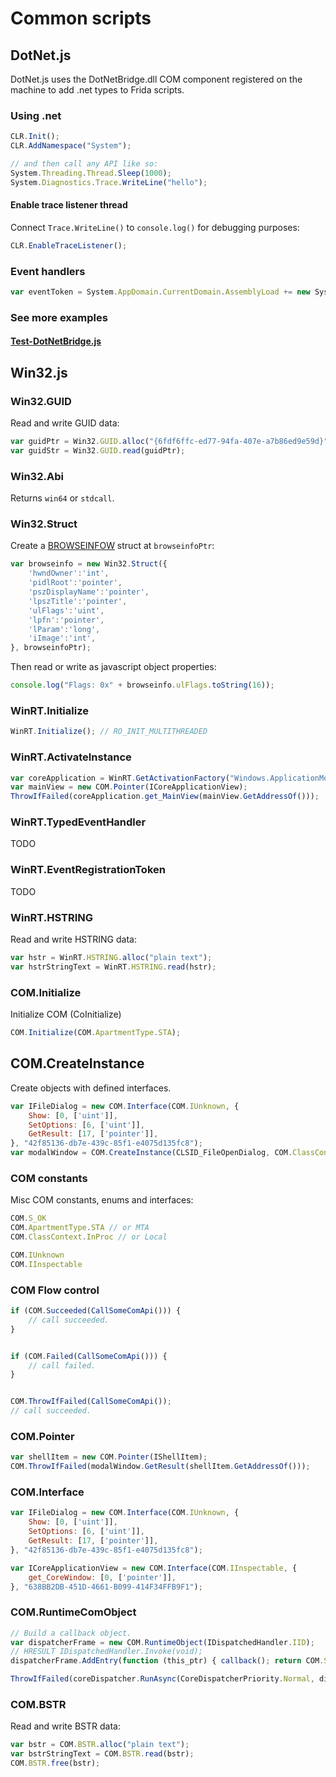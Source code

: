 
# Common scripts

## DotNet.js
DotNet.js uses the DotNetBridge.dll COM component registered on the machine to add .net types to Frida scripts.

### Using .net

```js
CLR.Init();
CLR.AddNamespace("System");

// and then call any API like so:
System.Threading.Thread.Sleep(1000);
System.Diagnostics.Trace.WriteLine("hello");
```

#### Enable trace listener thread
Connect `Trace.WriteLine()` to `console.log()` for debugging purposes:
```js
CLR.EnableTraceListener();
```

### Event handlers

```js
var eventToken = System.AppDomain.CurrentDomain.AssemblyLoad += new System.AssemblyLoadEventHandler(function (s, e) { asmLoaded = true;});
```

### See more examples

#### [Test-DotNetBridge.js](../Test-DotNetBridge/Test-DotNetBridge.js)

## Win32.js

### Win32.GUID
Read and write GUID data:
```js
var guidPtr = Win32.GUID.alloc("{6fdf6ffc-ed77-94fa-407e-a7b86ed9e59d}");
var guidStr = Win32.GUID.read(guidPtr);
```

### Win32.Abi
Returns `win64` or `stdcall`.

### Win32.Struct
Create a [BROWSEINFOW](https://docs.microsoft.com/en-us/windows/win32/api/shlobj_core/ns-shlobj_core-browseinfow) struct at `browseinfoPtr`:
```js
var browseinfo = new Win32.Struct({
    'hwndOwner':'int',
    'pidlRoot':'pointer',
    'pszDisplayName':'pointer',
    'lpszTitle':'pointer',
    'ulFlags':'uint',
    'lpfn':'pointer',
    'lParam':'long',
    'iImage':'int',
}, browseinfoPtr);
```

Then read or write as javascript object properties:
```js
console.log("Flags: 0x" + browseinfo.ulFlags.toString(16));
```

### WinRT.Initialize
```js
WinRT.Initialize(); // RO_INIT_MULTITHREADED
```

### WinRT.ActivateInstance
```js
var coreApplication = WinRT.GetActivationFactory("Windows.ApplicationModel.Core.CoreApplication", ICoreImmersiveApplication);
var mainView = new COM.Pointer(ICoreApplicationView);
ThrowIfFailed(coreApplication.get_MainView(mainView.GetAddressOf()));
```

### WinRT.TypedEventHandler
TODO

### WinRT.EventRegistrationToken
TODO

### WinRT.HSTRING 
Read and write HSTRING data:
```js
var hstr = WinRT.HSTRING.alloc("plain text");
var hstrStringText = WinRT.HSTRING.read(hstr);
```

### COM.Initialize
Initialize COM (CoInitialize)
```js
COM.Initialize(COM.ApartmentType.STA);
```

## COM.CreateInstance
Create objects with defined interfaces.
```js
var IFileDialog = new COM.Interface(COM.IUnknown, {
	Show: [0, ['uint']],
	SetOptions: [6, ['uint']],
	GetResult: [17, ['pointer']],
}, "42f85136-db7e-439c-85f1-e4075d135fc8");
var modalWindow = COM.CreateInstance(CLSID_FileOpenDialog, COM.ClassContext.InProc, IFileDialog);
```

### COM constants

Misc COM constants, enums and interfaces:
```js
COM.S_OK
COM.ApartmentType.STA // or MTA
COM.ClassContext.InProc // or Local

COM.IUnknown
COM.IInspectable

```

### COM Flow control
```js
if (COM.Succeeded(CallSomeComApi())) {
	// call succeeded.
}


if (COM.Failed(CallSomeComApi())) {
	// call failed.
}


COM.ThrowIfFailed(CallSomeComApi());
// call succeeded.
```

### COM.Pointer
```js
var shellItem = new COM.Pointer(IShellItem);
COM.ThrowIfFailed(modalWindow.GetResult(shellItem.GetAddressOf()));
```

### COM.Interface
```js
var IFileDialog = new COM.Interface(COM.IUnknown, {
	Show: [0, ['uint']],
	SetOptions: [6, ['uint']],
	GetResult: [17, ['pointer']],
}, "42f85136-db7e-439c-85f1-e4075d135fc8");

var ICoreApplicationView = new COM.Interface(COM.IInspectable, {
	get_CoreWindow: [0, ['pointer']],
}, "638BB2DB-451D-4661-B099-414F34FFB9F1");
```

### COM.RuntimeComObject
```js
// Build a callback object.
var dispatcherFrame = new COM.RuntimeObject(IDispatchedHandler.IID);
// HRESULT IDispatchedHandler.Invoke(void);
dispatcherFrame.AddEntry(function (this_ptr) { callback(); return COM.S_OK; }, 'uint', ['pointer']);

ThrowIfFailed(coreDispatcher.RunAsync(CoreDispatcherPriority.Normal, dispatcherFrame.GetAddress(), Memory.alloc(Process.pointerSize)));
```

### COM.BSTR
Read and write BSTR data:
```js
var bstr = COM.BSTR.alloc("plain text");
var bstrStringText = COM.BSTR.read(bstr);
COM.BSTR.free(bstr);
```